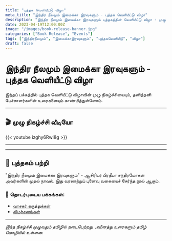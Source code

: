 ```yaml
---
title: "புத்தக வெளியீட்டு விழா"
meta_title: "இந்திர நீலமும் இமைக்கா இரவுகளும் - புத்தக வெளியீட்டு விழா"
description: "இந்திர நீலமும் இமைக்கா இரவுகளும் புத்தகத்தின் வெளியீட்டு விழா - முழு நிகழ்ச்சி வீடியோ மற்றும் தனித்தனி உரைகள்"
date: 2023-04-19T12:00:00Z
image: "/images/book-release-banner.jpg"
categories: ["Book Release", "Events"]
tags: ["இந்திரநீலமும்", "இமைக்காஇரவுகளும்", "புத்தகவெளியீடு", "விழா"]
draft: false
---
```


# இந்திர நீலமும் இமைக்கா இரவுகளும் - புத்தக வெளியீட்டு விழா

இந்தப் பக்கத்தில் புத்தக வெளியீட்டு விழாவின் முழு நிகழ்ச்சியையும், தனித்தனி பேச்சாளர்களின் உரைகளையும் காண்பித்துள்ளோம்.

---

## 🎬 முழு நிகழ்ச்சி வீடியோ

{{< youtube izghy6Rwi8g >}}

---



---

## 📖 புத்தகம் பற்றி

"இந்திர நீலமும் இமைக்கா இரவுகளும்" - ஆசிரியர் பிரதீபா சந்திரமோகன் அவர்களின் முதல் நாவல். இது வரலாற்றுப் புனைவு வகையைச் சேர்ந்த நூல் ஆகும்.

### 🔗 தொடர்புடைய பக்கங்கள்:
- [வாசகர் கருத்துக்கள்](./_index.md)
- [விமர்சனங்கள்](./review-1.md)

---

*இந்த நிகழ்ச்சி முழுவதும் தமிழில் நடைபெற்றது. அனைத்து உரைகளும் தமிழ் மொழியில் உள்ளன.*
